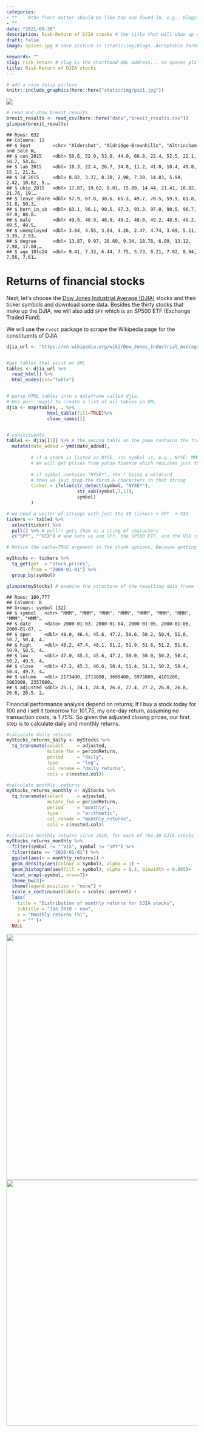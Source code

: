```yaml
---
categories:  
- ""    #the front matter should be like the one found in, e.g., blog2.md. It cannot be like the normal Rmd we used
- ""
date: "2021-09-30"
description: Risk-Return of DJIA stocks # the title that will show up once someone gets to this page
draft: false
image: spices.jpg # save picture in \static\img\blogs. Acceptable formats= jpg, jpeg, or png . Your iPhone pics wont work

keywords: ""
slug: risk_return # slug is the shorthand URL address... no spaces plz
title: Risk-Return of DJIA stocks
---
```







```r
# add a nice tulip picture
knitr::include_graphics(here::here("static/img/pic1.jpg"))
```

<img src="../../static/img/pic1.jpg" style="display: block; margin: auto;" />

```r
# read and show brexit results
brexit_results <- read_csv(here::here("data","brexit_results.csv"))
glimpse(brexit_results)
```

```
## Rows: 632
## Columns: 11
## $ Seat        <chr> "Aldershot", "Aldridge-Brownhills", "Altrincham and Sale W…
## $ con_2015    <dbl> 50.6, 52.0, 53.0, 44.0, 60.8, 22.4, 52.5, 22.1, 50.7, 53.0…
## $ lab_2015    <dbl> 18.3, 22.4, 26.7, 34.8, 11.2, 41.0, 18.4, 49.8, 15.1, 21.3…
## $ ld_2015     <dbl> 8.82, 3.37, 8.38, 2.98, 7.19, 14.83, 5.98, 2.42, 10.62, 5.…
## $ ukip_2015   <dbl> 17.87, 19.62, 8.01, 15.89, 14.44, 21.41, 18.82, 21.76, 19.…
## $ leave_share <dbl> 57.9, 67.8, 38.6, 65.3, 49.7, 70.5, 59.9, 61.8, 51.8, 50.3…
## $ born_in_uk  <dbl> 83.1, 96.1, 90.5, 97.3, 93.3, 97.0, 90.5, 90.7, 87.0, 88.8…
## $ male        <dbl> 49.9, 48.9, 48.9, 49.2, 48.0, 49.2, 48.5, 49.2, 49.5, 49.5…
## $ unemployed  <dbl> 3.64, 4.55, 3.04, 4.26, 2.47, 4.74, 3.69, 5.11, 3.39, 2.93…
## $ degree      <dbl> 13.87, 9.97, 28.60, 9.34, 18.78, 6.09, 13.12, 7.90, 17.80,…
## $ age_18to24  <dbl> 9.41, 7.33, 6.44, 7.75, 5.73, 8.21, 7.82, 8.94, 7.56, 7.61…
```

# Returns of financial stocks

Next, let's choose the [Dow Jones Industrial Average (DJIA)](https://en.wikipedia.org/wiki/Dow_Jones_Industrial_Average) stocks and their ticker symbols and download some data. Besides the thirty stocks that make up the DJIA, we will also add `SPY` which is an SP500 ETF (Exchange Traded Fund).

We will use the `rvest` package to scrape the Wikipedia page for the constituents of DJIA


```r
djia_url <- "https://en.wikipedia.org/wiki/Dow_Jones_Industrial_Average"


#get tables that exist on URL
tables <- djia_url %>% 
  read_html() %>% 
  html_nodes(css="table")


# parse HTML tables into a dataframe called djia. 
# Use purr::map() to create a list of all tables in URL
djia <- map(tables, . %>% 
               html_table(fill=TRUE)%>% 
               clean_names())


# constituents
table1 <- djia[[2]] %>% # the second table on the page contains the ticker symbols
  mutate(date_added = ymd(date_added),
         
         # if a stock is listed on NYSE, its symbol is, e.g., NYSE: MMM
         # We will get prices from yahoo finance which requires just the ticker
         
         # if symbol contains "NYSE*", the * being a wildcard
         # then we jsut drop the first 6 characters in that string
         ticker = ifelse(str_detect(symbol, "NYSE*"),
                          str_sub(symbol,7,11),
                          symbol)
         )

# we need a vector of strings with just the 30 tickers + SPY  + VIX
tickers <- table1 %>% 
  select(ticker) %>% 
  pull() %>% # pull() gets them as a sting of characters
  c("SPY", "^VIX") # and lets us add SPY, the SP500 ETF, and the VIX index
```


```r
# Notice the cache=TRUE argument in the chunk options. Because getting data is time consuming, # cache=TRUE means that once it downloads data, the chunk will not run again next time you knit your Rmd

myStocks <- tickers %>% 
  tq_get(get  = "stock.prices",
         from = "2000-01-01") %>%
  group_by(symbol) 

glimpse(myStocks) # examine the structure of the resulting data frame
```

```
## Rows: 180,777
## Columns: 8
## Groups: symbol [32]
## $ symbol   <chr> "MMM", "MMM", "MMM", "MMM", "MMM", "MMM", "MMM", "MMM", "MMM"…
## $ date     <date> 2000-01-03, 2000-01-04, 2000-01-05, 2000-01-06, 2000-01-07, …
## $ open     <dbl> 48.0, 46.4, 45.6, 47.2, 50.6, 50.2, 50.4, 51.0, 50.7, 50.4, 4…
## $ high     <dbl> 48.2, 47.4, 48.1, 51.2, 51.9, 51.8, 51.2, 51.8, 50.9, 50.5, 4…
## $ low      <dbl> 47.0, 45.3, 45.6, 47.2, 50.0, 50.0, 50.2, 50.4, 50.2, 49.5, 4…
## $ close    <dbl> 47.2, 45.3, 46.6, 50.4, 51.4, 51.1, 50.2, 50.4, 50.4, 49.7, 4…
## $ volume   <dbl> 2173400, 2713800, 3699400, 5975800, 4101200, 3863800, 2357600…
## $ adjusted <dbl> 25.1, 24.1, 24.8, 26.8, 27.4, 27.2, 26.8, 26.8, 26.8, 26.5, 2…
```

Financial performance analysis depend on returns; If I buy a stock today for 100 and I sell it tomorrow for 101.75, my one-day return, assuming no transaction costs, is 1.75%. So given the adjusted closing prices, our first step is to calculate daily and monthly returns.


```r
#calculate daily returns
myStocks_returns_daily <- myStocks %>%
  tq_transmute(select     = adjusted, 
               mutate_fun = periodReturn, 
               period     = "daily", 
               type       = "log",
               col_rename = "daily_returns",
               cols = c(nested.col))  

#calculate monthly  returns
myStocks_returns_monthly <- myStocks %>%
  tq_transmute(select     = adjusted, 
               mutate_fun = periodReturn, 
               period     = "monthly", 
               type       = "arithmetic",
               col_rename = "monthly_returns",
               cols = c(nested.col)) 
```


```r
#visualise monthly returns since 2010, for each of the 30 DJIA stocks
myStocks_returns_monthly %>% 
  filter(symbol != "^VIX", symbol != "SPY") %>% 
  filter(date >= "2010-01-01") %>% 
  ggplot(aes(x = monthly_returns)) +
  geom_density(aes(colour = symbol), alpha = 1) +
  geom_histogram(aes(fill = symbol), alpha = 0.4, binwidth = 0.005)+
  facet_wrap(~symbol, nrow=7)+
  theme_bw(8)+
  theme(legend.position = "none") +
  scale_x_continuous(labels = scales::percent) +
  labs(
    title = "Distribution of monthly returns for DJIA stocks",
    subtitle = "Jan 2010 - now",
    x = "Monthly returns (%)",
    y = "" )+
  NULL
```

<img src="/blogs/risk_return_files/figure-html/unnamed-chunk-2-1.png" width="648" style="display: block; margin: auto;" />

<img src="/blogs/risk_return_files/figure-html/risk_return-1.png" width="648" style="display: block; margin: auto;" />
